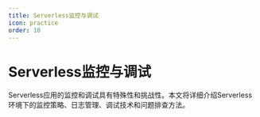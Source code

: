 ```yaml
---
title: Serverless监控与调试
icon: practice
order: 10
---
```


# Serverless监控与调试

Serverless应用的监控和调试具有特殊性和挑战性。本文将详细介绍Serverless环境下的监控策略、日志管理、调试技术和问题排查方法。

